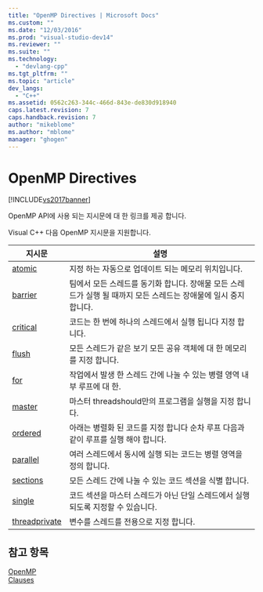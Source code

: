 ```yaml
---
title: "OpenMP Directives | Microsoft Docs"
ms.custom: ""
ms.date: "12/03/2016"
ms.prod: "visual-studio-dev14"
ms.reviewer: ""
ms.suite: ""
ms.technology: 
  - "devlang-cpp"
ms.tgt_pltfrm: ""
ms.topic: "article"
dev_langs: 
  - "C++"
ms.assetid: 0562c263-344c-466d-843e-de830d918940
caps.latest.revision: 7
caps.handback.revision: 7
author: "mikeblome"
ms.author: "mblome"
manager: "ghogen"
---
```

# OpenMP Directives
[!INCLUDE[vs2017banner](../../../assembler/inline/includes/vs2017banner.md)]

OpenMP API에 사용 되는 지시문에 대 한 링크를 제공 합니다.  
  
 Visual C\+\+ 다음 OpenMP 지시문을 지원합니다.  
  
|지시문|설명|  
|---------|--------|  
|[atomic](../../../parallel/openmp/reference/atomic.md)|지정 하는 자동으로 업데이트 되는 메모리 위치입니다.|  
|[barrier](../../../parallel/openmp/reference/barrier.md)|팀에서 모든 스레드를 동기화 합니다. 장애물 모든 스레드가 실행 될 때까지 모든 스레드는 장애물에 일시 중지 합니다.|  
|[critical](../../../parallel/openmp/reference/critical.md)|코드는 한 번에 하나의 스레드에서 실행 됩니다 지정 합니다.|  
|[flush](../../../parallel/openmp/reference/flush-openmp.md)|모든 스레드가 같은 보기 모든 공유 객체에 대 한 메모리를 지정 합니다.|  
|[for](../../../parallel/openmp/reference/for-openmp.md)|작업에서 발생 한 스레드 간에 나눌 수 있는 병렬 영역 내부 루프에 대 한.|  
|[master](../../../parallel/openmp/reference/master.md)|마스터 threadshould만의 프로그램을 실행을 지정 합니다.|  
|[ordered](../../../parallel/openmp/reference/ordered-openmp-directives.md)|아래는 병렬화 된 코드를 지정 합니다 순차 루프 다음과 같이 루프를 실행 해야 합니다.|  
|[parallel](../../../parallel/openmp/reference/parallel.md)|여러 스레드에서 동시에 실행 되는 코드는 병렬 영역을 정의 합니다.|  
|[sections](../../../parallel/openmp/reference/sections-openmp.md)|모든 스레드 간에 나눌 수 있는 코드 섹션을 식별 합니다.|  
|[single](../../../parallel/openmp/reference/single.md)|코드 섹션을 마스터 스레드가 아닌 단일 스레드에서 실행 되도록 지정할 수 있습니다.|  
|[threadprivate](../../../parallel/openmp/reference/threadprivate.md)|변수를 스레드를 전용으로 지정 합니다.|  
  
## 참고 항목  
 [OpenMP](../../../parallel/openmp/openmp-in-visual-cpp.md)   
 [Clauses](../../../parallel/openmp/reference/openmp-clauses.md)